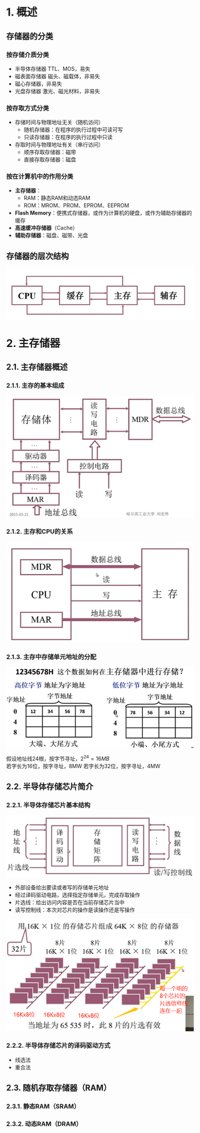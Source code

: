 # 1. 概述
## 存储器的分类
### 按存储介质分类
- 半导体存储器 TTL、MOS，易失
- 磁表面存储器 磁头、磁载体，非易失
- 磁心存储器，非易失
- 光盘存储器 激光、磁光材料，非易失
### 按存取方式分类
- 存储时间与物理地址无关（随机访问）
    - 随机存储器：在程序的执行过程中可读可写
    - 只读存储器：在程序的执行过程中只读
- 存取时间与物理地址有关（串行访问）
    - 顺序存取存储器：磁带
    - 直接存取存储器：磁盘
### 按在计算机中的作用分类
- **主存储器**：
    - RAM：静态RAM和动态RAM
    - ROM：MROM、PROM、EPROM、EEPROM
- **Flash Memory**：便携式存储器，或作为计算机的硬盘，或作为辅助存储器的缓存
- **高速缓冲存储器**（Cache）
- **辅助存储器**：磁盘、磁带、光盘

## 存储器的层次结构
![](./images/存储层次.png)

# 2. 主存储器
## 2.1. 主存储器概述
### 2.1.1. 主存的基本组成
![](./images/主存储器的组成.png) 
### 2.1.2. 主存和CPU的关系
![](./images/主存和CPU的联系.png)  
### 2.1.3. 主存中存储单元地址的分配
![](./images/存储单元的分配.png)  

假设地址线24根，按字节寻址，$2^{24} = 16 MB$  
若字长为16位，按字寻址，8MW
若字长为32位，按字寻址，4MW  
## 2.2. 半导体存储芯片简介
### 2.2.1. 半导体存储芯片基本结构
![](./images/半导体存储芯片结构.png)
- 外部设备给出要读或者写的存储单元地址
- 经过译码驱动电路，选择指定存储单元，完成存取操作
- 片选线：给出访问内容是否在当前存储芯片当中
- 读写控制线：本次对芯片的操作是读操作还是写操作  

![](./images/片选信号线的作用.png)

### 2.2.2. 半导体存储芯片的译码驱动方式
- 线选法
- 重合法
## 2.3. 随机存取存储器（RAM）
### 2.3.1. 静态RAM（SRAM）
### 2.3.2. 动态RAM（DRAM）

